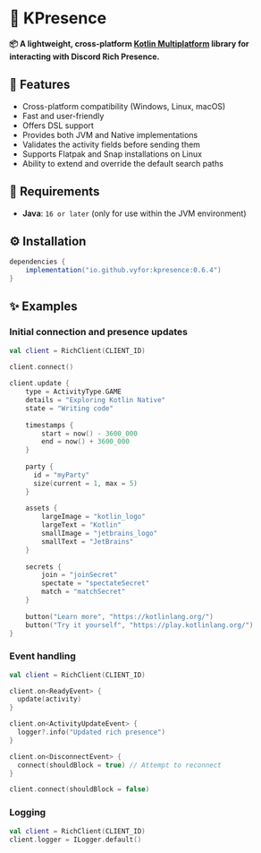 # 🧩 KPresence

**📦 A lightweight, cross-platform [Kotlin Multiplatform](https://kotlinlang.org/docs/multiplatform.html) library for interacting with Discord Rich Presence.**

## 💎 Features
- Cross-platform compatibility (Windows, Linux, macOS)
- Fast and user-friendly
- Offers DSL support
- Provides both JVM and Native implementations
- Validates the activity fields before sending them
- Supports Flatpak and Snap installations on Linux
- Ability to extend and override the default search paths

## 🔌 Requirements
- **Java**: `16 or later` (only for use within the JVM environment)

## ⚙️ Installation

```gradle
dependencies {
    implementation("io.github.vyfor:kpresence:0.6.4")
}
```

## ✨ Examples

### Initial connection and presence updates
```kt
val client = RichClient(CLIENT_ID)
  
client.connect()

client.update {
    type = ActivityType.GAME
    details = "Exploring Kotlin Native"
    state = "Writing code"
    
    timestamps {
        start = now() - 3600_000
        end = now() + 3600_000
    }
    
    party {
      id = "myParty"
      size(current = 1, max = 5)
    }
    
    assets {
        largeImage = "kotlin_logo"
        largeText = "Kotlin"
        smallImage = "jetbrains_logo"
        smallText = "JetBrains"
    }
    
    secrets {
        join = "joinSecret"
        spectate = "spectateSecret"
        match = "matchSecret"
    }
    
    button("Learn more", "https://kotlinlang.org/")
    button("Try it yourself", "https://play.kotlinlang.org/")
}
```

### Event handling
```kt
val client = RichClient(CLIENT_ID)

client.on<ReadyEvent> {
  update(activity)
}

client.on<ActivityUpdateEvent> {
  logger?.info("Updated rich presence")
}

client.on<DisconnectEvent> {
  connect(shouldBlock = true) // Attempt to reconnect
}

client.connect(shouldBlock = false)
```

### Logging
```kt
val client = RichClient(CLIENT_ID)
client.logger = ILogger.default()
```
